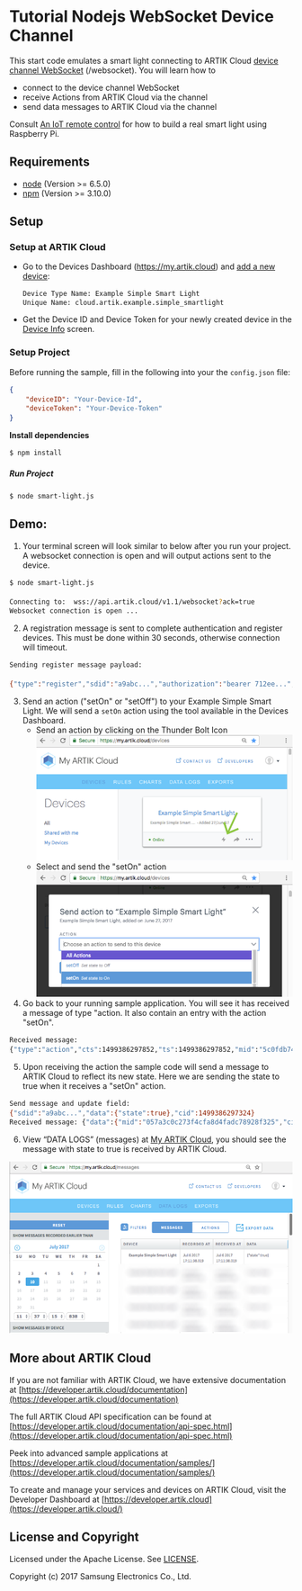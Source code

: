 # Tutorial Nodejs WebSocket Device Channel

This start code emulates a smart light connecting to ARTIK Cloud [device channel WebSocket](https://developer.artik.cloud/documentation/data-management/rest-and-websockets.html#device-channel-websocket) (/websocket). You will learn how to

- connect to the device channel WebSocket
- receive Actions from ARTIK Cloud via the channel
- send data messages to ARTIK Cloud via the channel

Consult [An IoT remote control](https://developer.artik.cloud/documentation/tutorials/an-iot-remote-control.html#an-iot-remote-control) for how to build a real smart light using Raspberry Pi.

## Requirements

- [node](https://nodejs.org/en/download/)  (Version >= 6.5.0)
- [npm](https://www.npmjs.com/get-npm) (Version >= 3.10.0)

## Setup

### Setup at ARTIK Cloud

- Go to the Devices Dashboard (https://my.artik.cloud) and [add a new device](https://developer.artik.cloud/documentation/tools/web-tools.html#connecting-a-device):

  ```
  Device Type Name: Example Simple Smart Light
  Unique Name: cloud.artik.example.simple_smartlight
  ```

- Get the Device ID and Device Token for your newly created device in the [Device Info](https://developer.artik.cloud/documentation/tools/web-tools.html#managing-a-device-token) screen.


### Setup Project

Before running the sample, fill in the following into your the `config.json` file:

```json
{
    "deviceID": "Your-Device-Id",
    "deviceToken": "Your-Device-Token"
}
```

**Install dependencies**

 ```bash
$ npm install
 ```

##### Run Project

```bash
$ node smart-light.js
```

## Demo:

1. Your terminal screen will look similar to below after you run your project.   A websocket connection is open and will output actions sent to the device.

```bash
$ node smart-light.js 

Connecting to:  wss://api.artik.cloud/v1.1/websocket?ack=true
Websocket connection is open ...
```

2. A registration message is sent to complete authentication and register devices.   This must be done within 30 seconds, otherwise connection will timeout.

```bash
Sending register message payload: 

{"type":"register","sdid":"a9abc...","authorization":"bearer 712ee...","cid":1499385659015}
```

3. Send an action ("setOn" or "setOff") to your Example Simple Smart Light.  We will send a `setOn` action using the tool available in the Devices Dashboard.
   - Send an action by clicking on the Thunder Bolt Icon
      ![](./screenshots/sc1.png)
   - Select and send the "setOn" action
      ![](./screenshots/sc2.png)
4. Go back to your running sample application.  You will see it has received a message of type "action.   It also contain an entry with the action "setOn".

```bash
Received message: 
{"type":"action","cts":1499386297852,"ts":1499386297852,"mid":"5c0fdb74c2814d529f9362c4aafa65b0","sdid":"a9abc...","ddid":"a9abc...","data":{"actions":[{"name":"setOn"}]},"ddtid":"dtd1d3e0934d9348b783166938c0380128","uid":"1ae12...","boid":"b0abc...","mv":1}
```

5. Upon receiving the action the sample code will send a message to ARTIK Cloud to reflect its new state.   Here we are sending the state to true when it receives a "setOn" action.


```bash
Send message and update field: 
{"sdid":"a9abc...","data":{"state":true},"cid":1499386297324}
Received message: {"data":{"mid":"057a3c0c273f4cfa8d4fadc78928f325","cid":"1499386297324"}}
```

6. View “DATA LOGS” (messages) at [My ARTIK Cloud](https://my.artik.cloud), you should see the message with state to true is received by ARTIK Cloud.  

![](./screenshots/sc3.png)


## More about ARTIK Cloud

If you are not familiar with ARTIK Cloud, we have extensive documentation at [https://developer.artik.cloud/documentation](https://developer.artik.cloud/documentation)

The full ARTIK Cloud API specification can be found at [https://developer.artik.cloud/documentation/api-spec.html](https://developer.artik.cloud/documentation/api-spec.html)

Peek into advanced sample applications at [https://developer.artik.cloud/documentation/samples/](https://developer.artik.cloud/documentation/samples/)

To create and manage your services and devices on ARTIK Cloud, visit the Developer Dashboard at [https://developer.artik.cloud](https://developer.artik.cloud/)

## License and Copyright

Licensed under the Apache License. See [LICENSE](./LICENSE).

Copyright (c) 2017 Samsung Electronics Co., Ltd.
